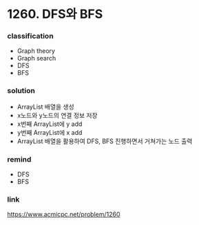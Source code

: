 # 1260. DFS와 BFS

### classification
* Graph theory
* Graph search
* DFS
* BFS

### solution
* ArrayList 배열을 생성
* x노드와 y노드의 연결 정보 저장
* x번째 ArrayList에 y add
* y번째 ArrayList에 x add
* ArrayList 배열을 활용하여 DFS, BFS 진행하면서 거쳐가는 노드 출력

### remind
* DFS
* BFS

### link
https://www.acmicpc.net/problem/1260